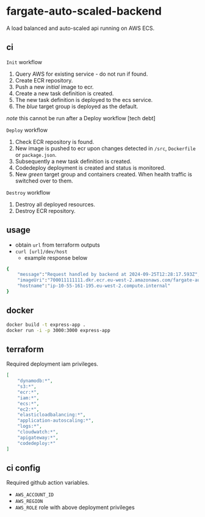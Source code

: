 # fargate-auto-scaled-backend

A load balanced and auto-scaled api running on AWS ECS.

## ci

`Init` workflow

1. Query AWS for existing service - do not run if found.
2. Create ECR repository.
3. Push a new *initial* image to ecr.
4. Create a new task definition is created.
5. The new task definition is deployed to the ecs service.
6. The *blue* target group is deployed as the default.

*note* this cannot be run after a Deploy workflow [tech debt]

`Deploy` workflow

1. Check ECR repository is found.
2. New image is pushed to ecr upon changes detected in `/src`, `Dockerfile` or `package.json`.
3. Subsequently a new task definition is created.
4. Codedeploy deployment is created and status is monitored.
5. New *green* target group and containers created. When health traffic is switched over to them.

`Destroy` workflow

1. Destroy all deployed resources.
2. Destroy ECR repository.

## usage

- obtain `url` from terraform outputs
- `curl [url]/dev/host`
  - example response below
  
```sh
{
    "message":"Request handled by backend at 2024-09-25T12:28:17.593Z",
    "imageUri":"700011111111.dkr.ecr.eu-west-2.amazonaws.com/fargate-auto-scaled-backend@sha256:78dfc01946306dd6afea2b47b56e196788501bfa93c1b2ee1e90a54e72b56938",
    "hostname":"ip-10-55-161-195.eu-west-2.compute.internal"
}
```

## docker

```sh
docker build -t express-app .
docker run -i -p 3000:3000 express-app
```

## terraform

Required deployment iam privileges.

```json
[
    "dynamodb:*", 
    "s3:*", 
    "ecr:*", 
    "iam:*", 
    "ecs:*",
    "ec2:*", 
    "elasticloadbalancing:*",
    "application-autoscaling:*",
    "logs:*",
    "cloudwatch:*",
    "apigateway:*",
    "codedeploy:*"
]
```

## ci config

Required github action variables.
- `AWS_ACCOUNT_ID`
- `AWS_REGION`
- `AWS_ROLE` role with above deployment privileges
